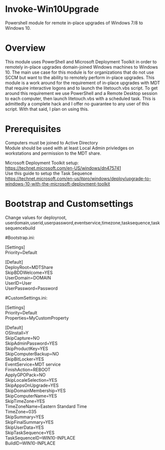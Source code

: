 # Invoke-Win10Upgrade
Powershell module for remote in-place upgrades of Windows 7/8 to Windows 10.

# Overview
This module uses PowerShell and Microsoft Deployment Toolkit in order to remotely in-place upgrades domain-joined Windows machines to Windows 10. The main use case for this module is for organizations that do not use SCCM but want to the ability to remotely perform in-place upgrades. This module is a work around for the requirement of in-place upgrades with MDT that require interactive logons and to launch the litetouch.vbs script. To get around this requirement we use PowerShell and a Remote Desktop session to each computer, then launch litetouch.vbs with a scheduled task. This is admittedly a complete hack and I offer no guarantee to any user of this script. With that said, I plan on using this.

# Prerequisites
Computers must be joined to Active Directory<br>
Module should be used with at least Local Admin privledges on workstations and permission to the MDT share.<br>

Microsoft Deployment Toolkit setup:<br>
https://technet.microsoft.com/en-US/windows/dn475741<br>
Use this guide to setup the Task Sequence<br>
https://technet.microsoft.com/en-us/itpro/windows/deploy/upgrade-to-windows-10-with-the-microsoft-deployment-toolkit

# Bootstrap and Customsettings
Change values for deployroot, userdomain,userid,userpassword,eventservice,timezone,tasksequence,tasksequencebuild

#Bootstrap.ini:

[Settings]<br>
Priority=Default<br>

[Default]<br>
DeployRoot=MDTShare<br>
SkipBDDWelcome=YES<br>
UserDomain=DOMAIN<br>
UserID=User<br>
UserPassword=Password<br>

#CustomSettings.ini:<br>

[Settings]<br>
Priority=Default<br>
Properties=MyCustomProperty<br>

[Default]<br>
OSInstall=Y<br>
SkipCapture=NO<br>
SkipAdminPassword=YES<br>
SkipProductKey=YES<br>
SkipComputerBackup=NO<br>
SkipBitLocker=YES<br>
EventService=MDT service<br>
FinishAction=REBOOT<br>
ApplyGPOPack=NO<br>
SkipLocaleSelection=YES<br>
SkipAppsOnUpgrade=YES<br>
SkipDomainMembership=YES<br>
SkipComputerName=YES<br>
SkipTimeZone=YES<br>
TimeZoneName=Eastern Standard Time<br>
TimeZone=035<br>
SkipSummary=YES<br>
SkipFinalSummary=YES<br>
SkipUserData=YES<br>
SkipTaskSequence=YES<br>
TaskSequenceID=WIN10-INPLACE<br>
BuildID=WIN10-INPLACE<br>



